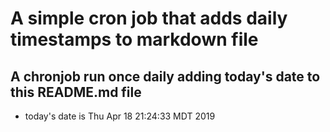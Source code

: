 A simple cron job that adds daily timestamps to markdown file
============================================================
## A chronjob run once daily adding today's date to this README.md file
* today's date is Thu Apr 18 21:24:33 MDT 2019
